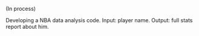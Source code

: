 (In process)

Developing a NBA data analysis code. Input: player name. Output: full stats report about him.
